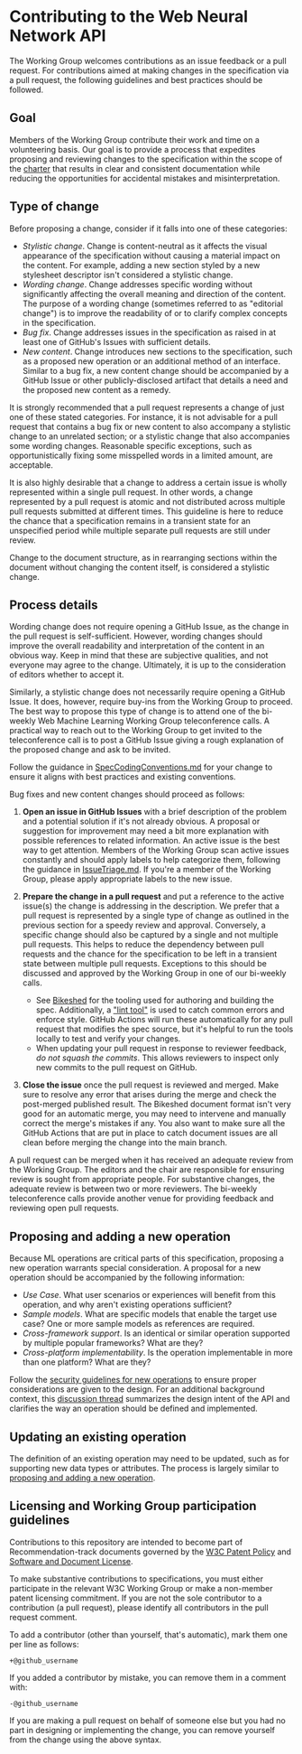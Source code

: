 # Contributing to the Web Neural Network API
The Working Group welcomes contributions as an issue feedback or a pull request. For contributions aimed at making changes in the specification via a pull request, the following guidelines and best practices should be followed.

## Goal
Members of the Working Group contribute their work and time on a volunteering basis. Our goal is to provide a process that expedites proposing and reviewing changes to the specification within the scope of the [charter](https://www.w3.org/2023/04/web-machine-learning-charter.html) that results in clear and consistent documentation while reducing the opportunities for accidental mistakes and misinterpretation.

## Type of change
Before proposing a change, consider if it falls into one of these categories:

- *Stylistic change*. Change is content-neutral as it affects the visual appearance of the specification without causing a material impact on the content. For example, adding a new section styled by a new stylesheet descriptor isn't considered a stylistic change.
- *Wording change*. Change addresses specific wording without significantly affecting the overall meaning and direction of the content. The purpose of a wording change (sometimes referred to as "editorial change") is to improve the readability of or to clarify complex concepts in the specification.
- *Bug fix*. Change addresses issues in the specification as raised in at least one of GitHub's Issues with sufficient details.
- *New content*. Change introduces new sections to the specification, such as a proposed new operation or an additional method of an interface. Similar to a bug fix, a new content change should be accompanied by a GitHub Issue or other publicly-disclosed artifact that details a need and the proposed new content as a remedy.

It is strongly recommended that a pull request represents a change of just one of these stated categories. For instance, it is not advisable for a pull request that contains a bug fix or new content to also accompany a stylistic change to an unrelated section; or a stylistic change that also accompanies some wording changes. Reasonable specific exceptions, such as opportunistically fixing some misspelled words in a limited amount, are acceptable.

It is also highly desirable that a change to address a certain issue is wholly represented within a single pull request. In other words, a change represented by a pull request is atomic and not distributed across multiple pull requests submitted at different times. This guideline is here to reduce the chance that a specification remains in a transient state for an unspecified period while multiple separate pull requests are still under review.

Change to the document structure, as in rearranging sections within the document without changing the content itself, is considered a stylistic change.

## Process details
Wording change does not require opening a GitHub Issue, as the change in the pull request is self-sufficient. However, wording changes should improve the overall readability and interpretation of the content in an obvious way. Keep in mind that these are subjective qualities, and not everyone may agree to the change. Ultimately, it is up to the consideration of editors whether to accept it.

Similarly, a stylistic change does not necessarily require opening a GitHub Issue. It does, however, require buy-ins from the Working Group to proceed. The best way to propose this type of change is to attend one of the bi-weekly Web Machine Learning Working Group teleconference calls. A practical way to reach out to the Working Group to get invited to the teleconference call is to post a GitHub Issue giving a rough explanation of the proposed change and ask to be invited.

Follow the guidance in [SpecCodingConventions.md](docs/SpecCodingConventions.md) for your change to ensure it aligns with best practices and existing conventions.

Bug fixes and new content changes should proceed as follows:
1. **Open an issue in GitHub Issues** with a brief description of the problem and a potential solution if it's not already obvious. A proposal or suggestion for improvement may need a bit more explanation with possible references to related information. An active issue is the best way to get attention. Members of the Working Group scan active issues constantly and should apply labels to help categorize them, following the guidance in [IssueTriage.md](docs/IssueTriage.md). If you're a member of the Working Group, please apply appropriate labels to the new issue.

2. **Prepare the change in a pull request** and put a reference to the active issue(s) the change is addressing in the description. We prefer that a pull request is represented by a single type of change as outlined in the previous section for a speedy review and approval. Conversely, a specific change should also be captured by a single and not multiple pull requests. This helps to reduce the dependency between pull requests and the chance for the specification to be left in a transient state between multiple pull requests. Exceptions to this should be discussed and approved by the Working Group in one of our bi-weekly calls.

    - See [Bikeshed](https://speced.github.io/bikeshed/) for the tooling used for authoring and building the spec. Additionally, a ["lint tool"](tools/lint.mjs) is used to catch common errors and enforce style. GitHub Actions will run these automatically for any pull request that modifies the spec source, but it's helpful to run the tools locally to test and verify your changes.
    - When updating your pull request in response to reviewer feedback, *do not squash the commits*. This allows reviewers to inspect only new commits to the pull request on GitHub.

3. **Close the issue** once the pull request is reviewed and merged. Make sure to resolve any error that arises during the merge and check the post-merged published result. The Bikeshed document format isn't very good for an automatic merge, you may need to intervene and manually correct the merge's mistakes if any. You also want to make sure all the GitHub Actions that are put in place to catch document issues are all clean before merging the change into the main branch.

A pull request can be merged when it has received an adequate review from the Working Group. The editors and the chair are responsible for ensuring review is sought from appropriate people. For substantive changes, the adequate review is between two or more reviewers. The bi-weekly teleconference calls provide another venue for providing feedback and reviewing open pull requests.

## Proposing and adding a new operation
Because ML operations are critical parts of this specification, proposing a new operation warrants special consideration. A proposal for a new operation should be accompanied by the following information:

- *Use Case*. What user scenarios or experiences will benefit from this operation, and why aren't existing operations sufficient?
- *Sample models*. What are specific models that enable the target use case? One or more sample models as references are required.
- *Cross-framework support*. Is an identical or similar operation supported by multiple popular frameworks? What are they?
- *Cross-platform implementability*. Is the operation implementable in more than one platform? What are they?

Follow the [security guidelines for new operations](https://www.w3.org/TR/webnn/#security-new-ops) to ensure proper considerations are given to the design. For an additional background context, this [discussion thread](https://www.w3.org/2021/11/18-webmachinelearning-minutes.html#t02) summarizes the design intent of the API and clarifies the way an operation should be defined and implemented.

## Updating an existing operation
The definition of an existing operation may need to be updated, such as for supporting new data types or attributes. The process is largely similar to [proposing and adding a new operation](#proposing-and-adding-a-new-operation).

## Licensing and Working Group participation guidelines
Contributions to this repository are intended to become part of Recommendation-track documents governed by the [W3C Patent Policy](https://www.w3.org/Consortium/Patent-Policy/) and [Software and Document License](https://www.w3.org/Consortium/Legal/copyright-software).

To make substantive contributions to specifications, you must either participate in the relevant W3C Working Group or make a non-member patent licensing commitment. If you are not the sole contributor to a contribution (a pull request), please identify all contributors in the pull request comment.

To add a contributor (other than yourself, that's automatic), mark them one per line as follows:

```
+@github_username
```

If you added a contributor by mistake, you can remove them in a comment with:

```
-@github_username
```

If you are making a pull request on behalf of someone else but you had no part in designing or implementing the change, you can remove yourself from the change using the above syntax.

